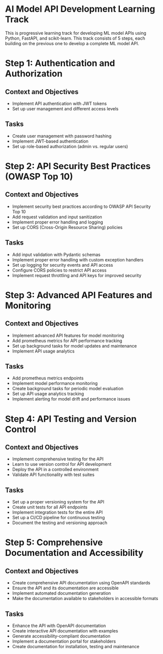 # AI Model API Development Learning Track

This is progressive learning track for developing ML model APIs using Python, FastAPI, and scikit-learn. This track consists of 5 steps, each building on the previous one to develop a complete ML model API.

# Step 1: Authentication and Authorization

## Context and Objectives

- Implement API authentication with JWT tokens  
- Set up user management and different access levels  

## Tasks

- Create user management with password hashing  
- Implement JWT-based authentication  
- Set up role-based authorization (admin vs. regular users)  

# Step 2: API Security Best Practices (OWASP Top 10)

## Context and Objectives

- Implement security best practices according to OWASP API Security Top 10  
- Add request validation and input sanitization  
- Implement proper error handling and logging  
- Set up CORS (Cross-Origin Resource Sharing) policies  

## Tasks

- Add input validation with Pydantic schemas  
- Implement proper error handling with custom exception handlers  
- Set up logging for security events and API access  
- Configure CORS policies to restrict API access  
- Implement request throttling and API keys for improved security  

# Step 3: Advanced API Features and Monitoring

## Context and Objectives

- Implement advanced API features for model monitoring  
- Add prometheus metrics for API performance tracking  
- Set up background tasks for model updates and maintenance  
- Implement API usage analytics  

## Tasks

- Add prometheus metrics endpoints  
- Implement model performance monitoring  
- Create background tasks for periodic model evaluation  
- Set up API usage analytics tracking  
- Implement alerting for model drift and performance issues  

# Step 4: API Testing and Version Control

## Context and Objectives

- Implement comprehensive testing for the API  
- Learn to use version control for API development  
- Deploy the API in a controlled environment  
- Validate API functionality with test suites  

## Tasks

- Set up a proper versioning system for the API  
- Create unit tests for all API endpoints  
- Implement integration tests for the entire API  
- Set up a CI/CD pipeline for continuous testing  
- Document the testing and versioning approach  

# Step 5: Comprehensive Documentation and Accessibility

## Context and Objectives

- Create comprehensive API documentation using OpenAPI standards  
- Ensure the API and its documentation are accessible  
- Implement automated documentation generation  
- Make the documentation available to stakeholders in accessible formats  

## Tasks

- Enhance the API with OpenAPI documentation  
- Create interactive API documentation with examples  
- Generate accessibility-compliant documentation  
- Implement a documentation portal for stakeholders  
- Create documentation for installation, testing and maintenance  